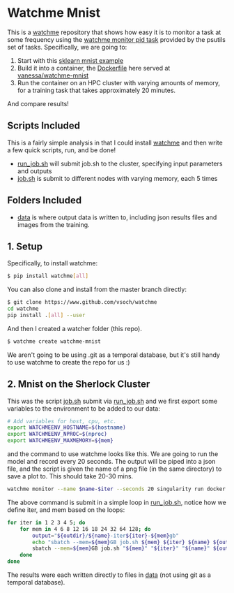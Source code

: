 # Watchme Mnist

This is a [watchme](https://www.github.com/vsoch/watchme) repository that shows
how easy it is to monitor a task at some frequency using the [watchme monitor pid task](https://vsoch.github.io/watchme/watchers/psutils)
provided by the psutils set of tasks. Specifically, we are going to:

 1. Start with this [sklearn mnist example](https://scikit-learn.org/stable/auto_examples/neural_networks/plot_mnist_filters.html#sphx-glr-auto-examples-neural-networks-plot-mnist-filters-py)
 2. Build it into a container, the [Dockerfile](Dockerfile) here served at [vanessa/watchme-mnist](https://hub.docker.com/r/vanessa/watchme-mnist)
 3. Run the container on an HPC cluster with varying amounts of memory, for a training task that takes approximately 20 minutes.

And compare results!

## Scripts Included

This is a fairly simple analysis in that I could install [watchme](https://www.github.com/vsoch/watchme)
and then write a few quick scripts, run, and be done! 

 - [run_job.sh](run_job.sh) will submit job.sh to the cluster, specifying input parameters and outputs
 - [job.sh](job.sh) is submit to different nodes with varying memory, each 5 times


## Folders Included

 - [data](data) is where output data is written to, including json results files and images from the training.

## 1. Setup

Specifically, to install watchme:

```bash
$ pip install watchme[all]
```

You can also clone and install from the master branch directly:

```bash
$ git clone https://www.github.com/vsoch/watchme
cd watchme
pip install .[all] --user
```

And then I created a watcher folder (this repo).

```bash
$ watchme create watchme-mnist
```

We aren't going to be using .git as a temporal database, but it's still handy
to use watchme to create the repo for us :)

## 2. Mnist on the Sherlock Cluster

This was the script [job.sh](job.sh) submit via [run_job.sh](run_job.sh) and we
first export some variables to the environment to be added to our data:

```bash
# Add variables for host, cpu, etc.
export WATCHMEENV_HOSTNAME=$(hostname)
export WATCHMEENV_NPROC=$(nproc)
export WATCHMEENV_MAXMEMORY=${mem}
```

and the command to use watchme looks like this. We are going to run the model and record every 20 seconds. 
The output will be piped into a json file, and the script is given the name of a png file (in the
same directory) to save a plot to. This should take 20-30 mins.

```bash
watchme monitor --name $name-$iter --seconds 20 singularity run docker://vanessa/watchme-mnist ${output}.png > ${output}.json
```

The above command is submit in a simple loop in [run_job.sh](run_job.sh), notice how
we define iter, and mem based on the loops:

```bash
for iter in 1 2 3 4 5; do
    for mem in 4 6 8 12 16 18 24 32 64 128; do
        output="${outdir}/${name}-iter${iter}-${mem}gb"
        echo "sbatch --mem=${mem}GB job.sh ${mem} ${iter} ${name} ${output}"            
        sbatch --mem=${mem}GB job.sh "${mem}" "${iter}" "${name}" ${output}
    done
done
```

The results were each written directly to files in [data](data) (not using
git as a temporal database).
